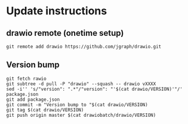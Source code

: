 # Update instructions

## drawio remote (onetime setup)

    git remote add drawio https://github.com/jgraph/drawio.git

## Version bump

    git fetch rawio
    git subtree -d pull -P "drawio" --squash -- drawio vXXXX
    sed -i'' 's/"version": ".*"/"version": "'$(cat drawio/VERSION)'"/' package.json
    git add package.json
    git commit -m "Version bump to "$(cat drawio/VERSION)
    git tag $(cat drawio/VERSION)
    git push origin master $(cat drawiobatch/drawio/VERSION)
